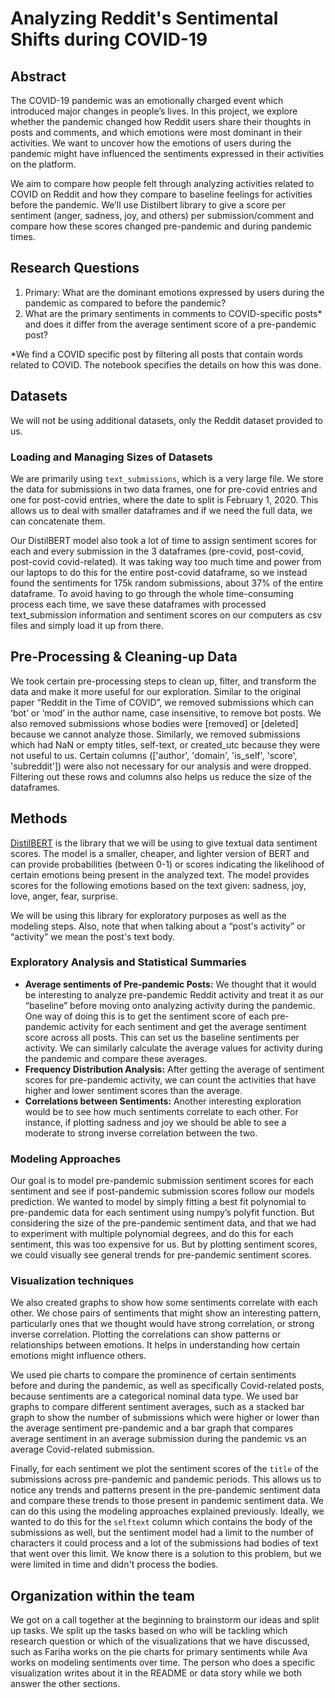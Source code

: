 # Analyzing Reddit's Sentimental Shifts during COVID-19

## Abstract

The COVID-19 pandemic was an emotionally charged event which introduced major changes in people’s lives. In this project, we explore whether the pandemic changed how Reddit users share their thoughts in posts and comments, and which emotions were most dominant in their activities. We want to uncover how the emotions of users during the pandemic might have influenced the sentiments expressed in their activities on the platform.

We aim to compare how people felt through analyzing activities related to COVID on Reddit and how they compare to baseline feelings for activities before the pandemic. We’ll use Distilbert library to give a score per sentiment (anger, sadness, joy, and others) per submission/comment and compare how these scores changed pre-pandemic and during pandemic times.

## Research Questions

1. Primary: What are the dominant emotions expressed by users during the pandemic as compared to before the pandemic? 
2. What are the primary sentiments in comments to COVID-specific posts* and does it differ from the average sentiment score of a pre-pandemic post?

*We find a COVID specific post by filtering all posts that contain words related to COVID. The notebook specifies the details on how this was done.

## Datasets
We will not be using additional datasets, only the Reddit dataset provided to us. 

### Loading and Managing Sizes of Datasets

We are primarily using `text_submissions`, which is a very large file. We store the data for submissions in two data frames, one for pre-covid entries and one for post-covid entries, where the date to split is February 1, 2020. This allows us to deal with smaller dataframes and if we need the full data, we can concatenate them. 

Our DistilBERT model also took a lot of time to assign sentiment scores for each and every submission in the 3 dataframes (pre-covid, post-covid, post-covid covid-related). It was taking way too much time and power from our laptops to do this for the entire post-covid dataframe, so we instead found the sentiments for 175k random submissions, about 37% of the entire dataframe. To avoid having to go through the whole time-consuming process each time, we save these dataframes with processed text_submission information and sentiment scores on our computers as csv files and simply load it up from there.

## Pre-Processing & Cleaning-up Data

We took certain pre-processing steps to clean up, filter, and transform the data and make it more useful for our exploration. Similar to the original paper “Reddit in the Time of COVID”, we removed submissions which can ‘bot’ or ‘mod’ in the author name, case insensitive, to remove bot posts. We also removed submissions whose bodies were [removed] or [deleted] because we cannot analyze those. Similarly, we removed submissions which had NaN or empty titles, self-text, or created_utc because they were not useful to us. Certain columns (['author', 'domain', 'is_self', 'score', 'subreddit']) were also not necessary for our analysis and were dropped. Filtering out these rows and columns also helps us reduce the size of the dataframes. 

## Methods

[DistilBERT](https://huggingface.co/docs/transformers/model_doc/distilbert) is the library that we will be using to give textual data sentiment scores. The model is a smaller, cheaper, and lighter version of BERT and can provide probabilities (between 0-1) or scores indicating the likelihood of certain emotions being present in the analyzed text. The model provides scores for the following emotions based on the text given: sadness, joy, love, anger, fear, surprise.

We will be using this library for exploratory purposes as well as the modeling steps. 
Also, note that when talking about a “post's activity” or “activity” we mean the post's text body.

### Exploratory Analysis and Statistical Summaries

- **Average sentiments of Pre-pandemic Posts:** We thought that it would be interesting to analyze pre-pandemic Reddit activity and treat it as our “baseline” before moving onto analyzing activity during the pandemic. One way of doing this is to get the sentiment score of each pre-pandemic activity for each sentiment and get the average sentiment score across all posts. This can set us the baseline sentiments per activity. We can similarly calculate the average values for activity during the pandemic and compare these averages.
- **Frequency Distribution Analysis:** After getting the average of sentiment scores for pre-pandemic activity, we can count the activities that have higher and lower sentiment scores than the average.
- **Correlations between Sentiments:** Another interesting exploration would be to see how much sentiments correlate to each other. For instance, if plotting sadness and joy we should be able to see a moderate to strong inverse correlation between the two.


### Modeling Approaches

Our goal is to model pre-pandemic submission sentiment scores for each sentiment and see if post-pandemic submission scores follow our models prediction. We wanted to model by simply fitting a best fit polynomial to pre-pandemic data for each sentiment using numpy’s polyfit function. But considering the size of the pre-pandemic sentiment data, and that we had to experiment with multiple polynomial degrees, and do this for each sentiment, this was too expensive for us. But by plotting sentiment scores, we could visually see general trends for pre-pandemic sentiment scores. 

### Visualization techniques

We also created graphs to show how some sentiments correlate with each other. We chose pairs of sentiments that might show an interesting pattern, particularly ones that we thought would have strong correlation, or strong inverse correlation. Plotting the correlations can show patterns or relationships between emotions. It helps in understanding how certain emotions might influence others.

We used pie charts to compare the prominence of certain sentiments before and during the pandemic, as well as specifically Covid-related posts, because sentiments are a categorical nominal data type. We used bar graphs to compare different sentiment averages, such as a stacked bar graph to show the number of submissions which were higher or lower than the average sentiment pre-pandemic and a bar graph that compares average sentiment in an average submission during the pandemic vs an average Covid-related submission.

Finally, for each sentiment we plot the sentiment scores of the `title` of the submissions across pre-pandemic and pandemic periods. This allows us to notice any trends and patterns present in the pre-pandemic sentiment data and compare these trends to those present in pandemic sentiment data. We can do this using the modeling approaches explained previously. Ideally, we wanted to do this for the `selftext` column which contains the body of the submissions as well, but the sentiment model had a limit to the number of characters
it could process and a lot of the submissions had bodies of text that went over this limit. We know there is a solution to this problem, but we were limited in time and didn't process the bodies.

## Organization within the team

We got on a call together at the beginning to brainstorm our ideas and split up tasks. We split up the tasks based on who will be tackling which research question or which of the visualizations that we have discussed, such as Fariha works on the pie charts for primary sentiments while Ava works on modeling sentiments over time. The person who does a specific visualization writes about it in the README or data story while we both answer the other sections.

